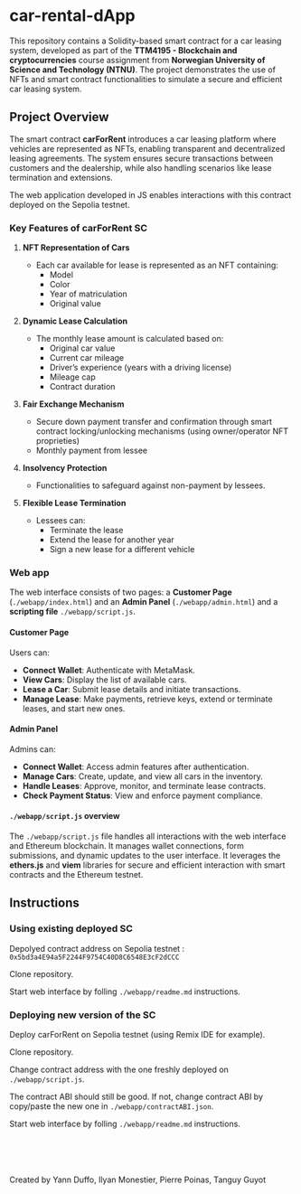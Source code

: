 # car-rental-dApp

This repository contains a Solidity-based smart contract for a car leasing system, developed as part of the **TTM4195 - Blockchain and cryptocurrencies** course assignment from **Norwegian University of Science and Technology (NTNU)**. The project demonstrates the use of NFTs and smart contract functionalities to simulate a secure and efficient car leasing system.

## Project Overview

The smart contract **carForRent** introduces a car leasing platform where vehicles are represented as NFTs, enabling transparent and decentralized leasing agreements. The system ensures secure transactions between customers and the dealership, while also handling scenarios like lease termination and extensions.

The web application developed in JS enables interactions with this contract deployed on the Sepolia testnet.

### Key Features of carForRent SC

1. **NFT Representation of Cars**

   - Each car available for lease is represented as an NFT containing:
     - Model
     - Color
     - Year of matriculation
     - Original value

2. **Dynamic Lease Calculation**

   - The monthly lease amount is calculated based on:
     - Original car value
     - Current car mileage
     - Driver’s experience (years with a driving license)
     - Mileage cap
     - Contract duration

3. **Fair Exchange Mechanism**

   - Secure down payment transfer and confirmation through smart contract locking/unlocking mechanisms (using owner/operator NFT proprieties)
   - Monthly payment from lessee

4. **Insolvency Protection**

   - Functionalities to safeguard against non-payment by lessees.

5. **Flexible Lease Termination**
   - Lessees can:
     - Terminate the lease
     - Extend the lease for another year
     - Sign a new lease for a different vehicle

### Web app

The web interface consists of two pages: a **Customer Page** (`./webapp/index.html`) and an **Admin Panel** (`./webapp/admin.html`) and a **scripting file** `./webapp/script.js`.

#### Customer Page

Users can:

- **Connect Wallet**: Authenticate with MetaMask.
- **View Cars**: Display the list of available cars.
- **Lease a Car**: Submit lease details and initiate transactions.
- **Manage Lease**: Make payments, retrieve keys, extend or terminate leases, and start new ones.

#### Admin Panel

Admins can:

- **Connect Wallet**: Access admin features after authentication.
- **Manage Cars**: Create, update, and view all cars in the inventory.
- **Handle Leases**: Approve, monitor, and terminate lease contracts.
- **Check Payment Status**: View and enforce payment compliance.

#### `./webapp/script.js` overview

The `./webapp/script.js` file handles all interactions with the web interface and Ethereum blockchain. It manages wallet connections, form submissions, and dynamic updates to the user interface. It leverages the **ethers.js** and **viem** libraries for secure and efficient interaction with smart contracts and the Ethereum testnet.

## Instructions

### Using existing deployed SC

Depolyed contract address on Sepolia testnet : `0x5bd3a4E94a5F2244F9754C40D8C6548E3cF2dCCC`

Clone repository.

Start web interface by folling `./webapp/readme.md` instructions.

### Deploying new version of the SC

Deploy carForRent on Sepolia testnet (using Remix IDE for example).

Clone repository.

Change contract address with the one freshly deployed on `./webapp/script.js`.

The contract ABI should still be good. If not, change contract ABI by copy/paste the new one in `./webapp/contractABI.json`.

Start web interface by folling `./webapp/readme.md` instructions.

<br>
<br>
<br>
<br>
Created by Yann Duffo, Ilyan Monestier, Pierre Poinas, Tanguy Guyot
